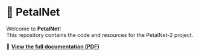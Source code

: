 # 🌸 PetalNet

Welcome to **PetalNet**!  
This repository contains the code and resources for the PetalNet-2 project.

📄 **[View the full documentation (PDF)](./PetalNet-2.pdf)**  

